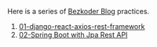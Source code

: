 Here is a series of [Bezkoder Blog](https://www.bezkoder.com/) practices.


1. [01-django-react-axios-rest-framework](https://github.com/keer2345/bezkoder/tree/main/01-django-react-axios-rest-framework)
1. [02-Spring Boot with Jpa Rest API](https://github.com/keer2345/bezkoder/tree/main/02-spring-boot-pagination-filter-jpa-pageable)
